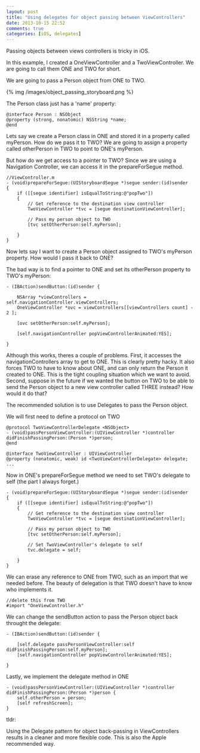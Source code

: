 ```yaml
---
layout: post
title: "Using delegates for object passing between ViewControllers"
date: 2013-10-15 22:52
comments: true
categories: [iOS, delegates]
---
```


Passing objects between views controllers is tricky in iOS. 

In this example, I created a OneViewController and a TwoViewController. We are going to call them ONE and TWO for short.

We are going to pass a Person object from ONE to TWO.

{% img /images/object_passing_storyboard.png %}

The Person class just has a 'name' property:

	@interface Person : NSObject
	@property (strong, nonatomic) NSString *name;
	@end


Lets say we create a Person class in ONE and stored it in a property called myPerson. How do we pass it to TWO? We are going to assign a property called otherPerson in TWO to point to ONE's myPerson.

But how do we get access to a pointer to TWO? Since we are using a Navigation Controller, we can access it in the  prepareForSegue method.
	
	//ViewController.m
	- (void)prepareForSegue:(UIStoryboardSegue *)segue sender:(id)sender
	{
	    if ([[segue identifier] isEqualToString:@"popTwo"])
	    {
	        // Get reference to the destination view controller
	        TwoViewController *tvc = [segue destinationViewController];

	        // Pass my person object to TWO
	        [tvc setOtherPerson:self.myPerson];
	        
	    }
	}

Now lets say I want to create a Person object assigned to TWO's myPerson property. How would I pass it back to ONE?

The bad way is to find a pointer to ONE and set its otherPerson property to TWO's myPerson:

	- (IBAction)sendButton:(id)sender {

	    NSArray *viewControllers = self.navigationController.viewControllers;
	    OneViewController *ovc = viewControllers[[viewControllers count] - 2 ];
	    
	    [ovc setOtherPerson:self.myPerson];
	    
	    [self.navigationController popViewControllerAnimated:YES];

	}

Although this works, theres a couple of problems.
First, it accesses the navigationControllers array to get to ONE. This is clearly pretty hacky.
It also forces TWO to have to know about ONE, and can only return the Person it created to ONE. This is the tight coupling situation which we want to avoid.
Second, suppose in the future if we wanted the button on TWO to be able to send the Person object to a new view controller called THREE instead? How would it do that?

The recommended solution is to use Delegates to pass the Person object.

We will first need to define a protocol on TWO

	@protocol TwoViewControllerDelegate <NSObject>
	- (void)passPersonViewController:(UIViewController *)controller didFinishPassingPerson:(Person *)person;
	@end

	@interface TwoViewController : UIViewController
	@property (nonatomic, weak) id <TwoViewControllerDelegate> delegate;
	...

Now in ONE's prepareForSegue method we need to set TWO's delegate to self (the part I always forget.)

	- (void)prepareForSegue:(UIStoryboardSegue *)segue sender:(id)sender
	{
	    if ([[segue identifier] isEqualToString:@"popTwo"])
	    {
	        // Get reference to the destination view controller
	        TwoViewController *tvc = [segue destinationViewController];

	        // Pass my person object to TWO
	        [tvc setOtherPerson:self.myPerson];

	        // Set TwoViewController's delegate to self
	        tvc.delegate = self;
	        
	    }
	}	

We can erase any reference to ONE from TWO, such as an import that we needed before. The beauty of delegation is that TWO doesn't have to know who implements it.

	//delete this from TWO
	#import "OneViewController.h"

We can change the sendButton action to pass the Person object back throught the delegate:

	- (IBAction)sendButton:(id)sender {
	    
	    [self.delegate passPersonViewController:self didFinishPassingPerson:self.myPerson];
	    [self.navigationController popViewControllerAnimated:YES];
	    
	}

Lastly, we implement the delegate method in ONE

	- (void)passPersonViewController:(UIViewController *)controller didFinishPassingPerson:(Person *)person {
	    self.otherPerson = person;
	    [self refreshScreen];
	}

tldr:

Using the Delegate pattern for object back-passing in ViewControllers results in a cleaner and more flexible code.
This is also the Apple recommended way.